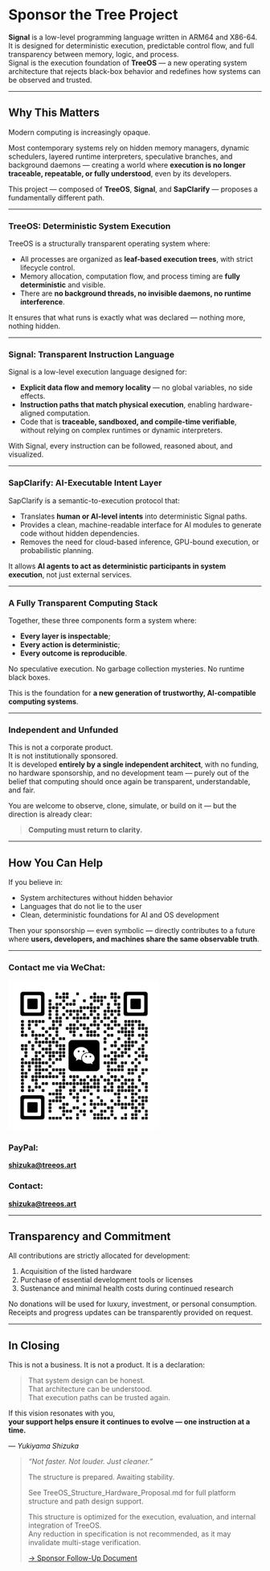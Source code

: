 # Sponsor the Tree Project

**Signal** is a low-level programming language written in ARM64 and X86-64. 
It is designed for deterministic execution, predictable control flow, and full transparency between memory, logic, and process.  
Signal is the execution foundation of **TreeOS** — a new operating system architecture that rejects black-box behavior and redefines how systems can be observed and trusted.

---

## Why This Matters

Modern computing is increasingly opaque.

Most contemporary systems rely on hidden memory managers, dynamic schedulers, layered runtime interpreters, speculative branches, and background daemons — creating a world where **execution is no longer traceable, repeatable, or fully understood**, even by its developers.

This project — composed of **TreeOS**, **Signal**, and **SapClarify** — proposes a fundamentally different path.

---

### TreeOS: Deterministic System Execution

TreeOS is a structurally transparent operating system where:
- All processes are organized as **leaf-based execution trees**, with strict lifecycle control.
- Memory allocation, computation flow, and process timing are **fully deterministic** and visible.
- There are **no background threads, no invisible daemons, no runtime interference**.

It ensures that what runs is exactly what was declared — nothing more, nothing hidden.

---

### Signal: Transparent Instruction Language

Signal is a low-level execution language designed for:
- **Explicit data flow and memory locality** — no global variables, no side effects.
- **Instruction paths that match physical execution**, enabling hardware-aligned computation.
- Code that is **traceable, sandboxed, and compile-time verifiable**, without relying on complex runtimes or dynamic interpreters.

With Signal, every instruction can be followed, reasoned about, and visualized.

---

### SapClarify: AI-Executable Intent Layer

SapClarify is a semantic-to-execution protocol that:
- Translates **human or AI-level intents** into deterministic Signal paths.
- Provides a clean, machine-readable interface for AI modules to generate code without hidden dependencies.
- Removes the need for cloud-based inference, GPU-bound execution, or probabilistic planning.

It allows **AI agents to act as deterministic participants in system execution**, not just external services.

---

### A Fully Transparent Computing Stack

Together, these three components form a system where:
- **Every layer is inspectable**;
- **Every action is deterministic**;
- **Every outcome is reproducible**.

No speculative execution. No garbage collection mysteries. No runtime black boxes.

This is the foundation for **a new generation of trustworthy, AI-compatible computing systems**.

---

### Independent and Unfunded

This is not a corporate product.  
It is not institutionally sponsored.  
It is developed **entirely by a single independent architect**, with no funding, no hardware sponsorship, and no development team — purely out of the belief that computing should once again be transparent, understandable, and fair.

You are welcome to observe, clone, simulate, or build on it — but the direction is already clear:

> **Computing must return to clarity.**
---


## How You Can Help

If you believe in:

- System architectures without hidden behavior  
- Languages that do not lie to the user  
- Clean, deterministic foundations for AI and OS development  

Then your sponsorship — even symbolic — directly contributes to a future where **users, developers, and machines share the same observable truth**.

---

### Contact me via WeChat:

<img src="./IMG_1894.jpeg" alt="Contact with WeChat" width="300"/>

### PayPal:

**shizuka@treeos.art**

### Contact:

**shizuka@treeos.art**

---

## Transparency and Commitment

All contributions are strictly allocated for development:

1. Acquisition of the listed hardware  
2. Purchase of essential development tools or licenses  
3. Sustenance and minimal health costs during continued research

No donations will be used for luxury, investment, or personal consumption.  
Receipts and progress updates can be transparently provided on request.

---

## In Closing

This is not a business. It is not a product. It is a declaration:

> That system design can be honest.  
> That architecture can be understood.  
> That execution paths can be trusted again.

If this vision resonates with you,  
**your support helps ensure it continues to evolve — one instruction at a time.**

— *Yukiyama Shizuka*

> *“Not faster. Not louder. Just cleaner.”*
>
> The structure is prepared. Awaiting stability.
>
> See TreeOS_Structure_Hardware_Proposal.md for full platform structure and path design support.
>
> This structure is optimized for the execution, evaluation, and internal integration of TreeOS.  
Any reduction in specification is not recommended, as it may invalidate multi-stage verification.
>
> [→ Sponsor Follow-Up Document](./Sponsor_Request_Follow_Up.md)
